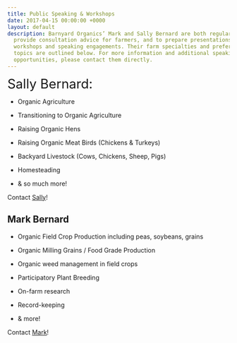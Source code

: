 ```yaml
---
title: Public Speaking & Workshops
date: 2017-04-15 00:00:00 +0000
layout: default
description: Barnyard Organics’ Mark and Sally Bernard are both regularly asked to
  provide consultation advice for farmers, and to prepare presentations for educational
  workshops and speaking engagements. Their farm specialties and preferred speaking
  topics are outlined below. For more information and additional speaking ideas and
  opportunities, please contact them directly.
---
```



<span style="font-size: 2.1em;">Sally Bernard:</span>

* Organic Agriculture

* Transitioning to Organic Agriculture

* Raising Organic Hens

* Raising Organic Meat Birds (Chickens & Turkeys)

* Backyard Livestock (Cows, Chickens, Sheep, Pigs)

* Homesteading

* & so much more!

Contact [Sally](sallywb@gmail.com)!

## Mark Bernard

* Organic Field Crop Production including peas, soybeans, grains

* Organic Milling Grains / Food Grade Production

* Organic weed management in field crops

* Participatory Plant Breeding

* On-farm research

* Record-keeping

* & more!

Contact [Mark](info@barnyardorganics.com)!